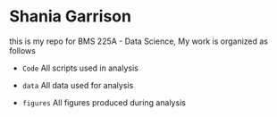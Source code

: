 # Shania Garrison
this is my repo for BMS 225A - Data Science, My work is organized as follows

- `Code` All scripts used in analysis

- `data` All data used for analysis

- `figures` All figures produced during analysis
 
